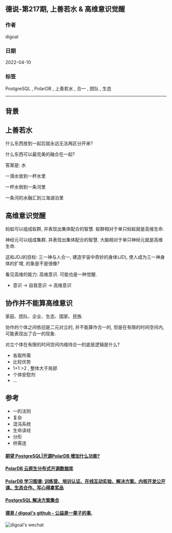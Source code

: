 ## 德说-第217期, 上善若水 & 高维意识觉醒       
        
### 作者        
digoal        
        
### 日期        
2022-04-10       
        
### 标签        
PostgreSQL , PolarDB , 上善若水 , 合一 , 团队 , 生态           
        
----        
        
## 背景      
       
## 上善若水    
什么东西放到一起后就永远无法再区分开来?     
    
什么东西可以最完美的融合在一起?     
    
答案是: 水    
    
一滴水放到一杯水里    
    
一杯水倒到一条河里    
    
一条河的水融汇到江海湖泊里    
    
## 高维意识觉醒      
蚂蚁可以组成蚁群, 并表现出集体配合的智慧. 蚁群相对于单只蚂蚁就是高维生命.         
    
神经元可以组成集群, 并表现出集体配合的智慧. 大脑相对于单只神经元就是高维生命.       
    
这和JDJ的目标: 三一神与人合一, 建造宇宙中奇妙的身体(JD), 使人成为三一神身体的扩增, 的象是不是很像?      
    
    
看见高维的能力: 高维意识. 可能也是一种觉醒.       
- 意识 -> 自我意识 -> 高维意识       
      
## 协作并不能算高维意识      
家庭、团队、企业、生态、国家、民族.       
    
协作的个体之间依旧是二元对立的, 并不能算作合一的, 但是在有限的时间空间内, 可能表现出了合一的现象.       
    
对立个体在有限的时间空间内维持合一的底层逻辑是什么?      
- 各取所需     
- 比较优势     
- 1+1 >2 , 整体大于局部      
- 个体安慰剂       
- ...        
    
## 参考    
- 一的法则    
- 复杂    
- 混沌系统    
- 生命读经    
- 分形    
- 供需连    
      
  
#### [期望 PostgreSQL|开源PolarDB 增加什么功能?](https://github.com/digoal/blog/issues/76 "269ac3d1c492e938c0191101c7238216")
  
  
#### [PolarDB 云原生分布式开源数据库](https://github.com/ApsaraDB "57258f76c37864c6e6d23383d05714ea")
  
  
#### [PolarDB 学习图谱: 训练营、培训认证、在线互动实验、解决方案、内核开发公开课、生态合作、写心得拿奖品](https://www.aliyun.com/database/openpolardb/activity "8642f60e04ed0c814bf9cb9677976bd4")
  
  
#### [PostgreSQL 解决方案集合](../201706/20170601_02.md "40cff096e9ed7122c512b35d8561d9c8")
  
  
#### [德哥 / digoal's github - 公益是一辈子的事.](https://github.com/digoal/blog/blob/master/README.md "22709685feb7cab07d30f30387f0a9ae")
  
  
![digoal's wechat](../pic/digoal_weixin.jpg "f7ad92eeba24523fd47a6e1a0e691b59")
  
